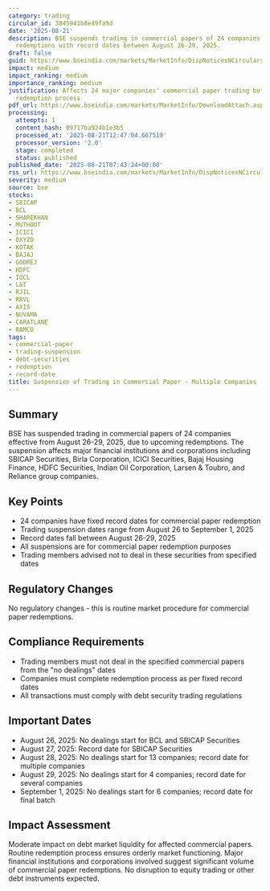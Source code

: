 ```yaml
---
category: trading
circular_id: 3845941b8e49fa5d
date: '2025-08-21'
description: BSE suspends trading in commercial papers of 24 companies due to upcoming
  redemptions with record dates between August 26-29, 2025.
draft: false
guid: https://www.bseindia.com/markets/MarketInfo/DispNoticesNCirculars.aspx?Noticeid={B5199297-9531-4F93-AA7A-4F38DDD1F4D5}&noticeno=20250821-6&dt=08/21/2025&icount=6&totcount=28&flag=0
impact: medium
impact_ranking: medium
importance_ranking: medium
justification: Affects 24 major companies' commercial paper trading but is routine
  redemption process
pdf_url: https://www.bseindia.com/markets/MarketInfo/DownloadAttach.aspx?id=20250821-6&attachedId=
processing:
  attempts: 1
  content_hash: 09717ba924b1e3b5
  processed_at: '2025-08-21T12:47:04.667519'
  processor_version: '2.0'
  stage: completed
  status: published
published_date: '2025-08-21T07:43:24+00:00'
rss_url: https://www.bseindia.com/markets/MarketInfo/DispNoticesNCirculars.aspx?Noticeid={B5199297-9531-4F93-AA7A-4F38DDD1F4D5}&noticeno=20250821-6&dt=08/21/2025&icount=6&totcount=28&flag=0
severity: medium
source: bse
stocks:
- SBICAP
- BCL
- SHAREKHAN
- MUTHOOT
- ICICI
- OXYZO
- KOTAK
- BAJAJ
- GODREJ
- HDFC
- IOCL
- L&T
- RJIL
- RRVL
- AXIS
- NUVAMA
- CARATLANE
- RAMCO
tags:
- commercial-paper
- trading-suspension
- debt-securities
- redemption
- record-date
title: Suspension of Trading in Commercial Paper - Multiple Companies
---
```


## Summary

BSE has suspended trading in commercial papers of 24 companies effective from August 26-29, 2025, due to upcoming redemptions. The suspension affects major financial institutions and corporations including SBICAP Securities, Birla Corporation, ICICI Securities, Bajaj Housing Finance, HDFC Securities, Indian Oil Corporation, Larsen & Toubro, and Reliance group companies.

## Key Points

- 24 companies have fixed record dates for commercial paper redemption
- Trading suspension dates range from August 26 to September 1, 2025
- Record dates fall between August 26-29, 2025
- All suspensions are for commercial paper redemption purposes
- Trading members advised not to deal in these securities from specified dates

## Regulatory Changes

No regulatory changes - this is routine market procedure for commercial paper redemptions.

## Compliance Requirements

- Trading members must not deal in the specified commercial papers from the "no dealings" dates
- Companies must complete redemption process as per fixed record dates
- All transactions must comply with debt security trading regulations

## Important Dates

- August 26, 2025: No dealings start for BCL and SBICAP Securities
- August 27, 2025: Record date for SBICAP Securities
- August 28, 2025: No dealings start for 13 companies; record date for multiple companies
- August 29, 2025: No dealings start for 4 companies; record date for several companies
- September 1, 2025: No dealings start for 6 companies; record date for final batch

## Impact Assessment

Moderate impact on debt market liquidity for affected commercial papers. Routine redemption process ensures orderly market functioning. Major financial institutions and corporations involved suggest significant volume of commercial paper redemptions. No disruption to equity trading or other debt instruments expected.